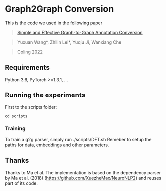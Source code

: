 # Graph2Graph Conversion

This is the code we used in the following paper
>[Simple and Effective Graph-to-Graph Annotation Conversion](~)

>Yuxuan Wang*, Zhilin Lei*, Yuqiu Ji, Wanxiang Che

>Coling 2022


## Requirements

Python 3.6, PyTorch >=1.3.1, ...

## Running the experiments
First to the scripts folder:

    cd scripts

### Training
To train a g2g parser, simply run
    ./scripts/DFT.sh
Remeber to setup the paths for data, embeddings and other parameters.


## Thanks
Thanks to Ma et al. The implementation is based on the dependency parser by Ma
 et al. (2018) (https://github.com/XuezheMax/NeuroNLP2) and reuses part of its code.
 